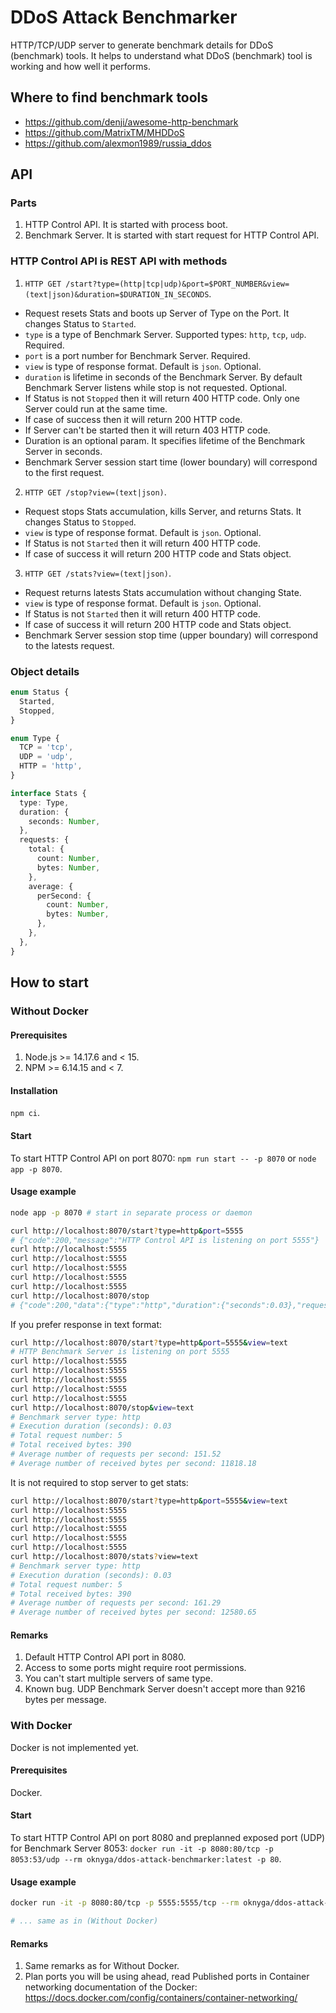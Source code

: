 # DDoS Attack Benchmarker
HTTP/TCP/UDP server to generate benchmark details for DDoS (benchmark) tools.
It helps to understand what DDoS (benchmark) tool is working and how well it performs.

## Where to find benchmark tools
* https://github.com/denji/awesome-http-benchmark
* https://github.com/MatrixTM/MHDDoS
* https://github.com/alexmon1989/russia_ddos

## API

### Parts
1. HTTP Control API. It is started with process boot.
2. Benchmark Server. It is started with start request for HTTP Control API.

### HTTP Control API is REST API with methods
1. `HTTP GET /start?type=(http|tcp|udp)&port=$PORT_NUMBER&view=(text|json)&duration=$DURATION_IN_SECONDS`.
* Request resets Stats and boots up Server of Type on the Port. It changes Status to `Started`.
* `type` is a type of Benchmark Server. Supported types: `http`, `tcp`, `udp`. Required.
* `port` is a port number for Benchmark Server. Required.
* `view` is type of response format. Default is `json`. Optional.
* `duration` is lifetime in seconds of the Benchmark Server. By default Benchmark Server listens while stop is not requested. Optional.
* If Status is not `Stopped` then it will return 400 HTTP code. Only one Server could run at the same time.
* If case of success then it will return 200 HTTP code.
* If Server can't be started then it will return 403 HTTP code.
* Duration is an optional param. It specifies lifetime of the Benchmark Server in seconds.
* Benchmark Server session start time (lower boundary) will correspond to the first request.
2. `HTTP GET /stop?view=(text|json)`.
* Request stops Stats accumulation, kills Server, and returns Stats. It changes Status to `Stopped`.
* `view` is type of response format. Default is `json`. Optional.
* If Status is not `Started` then it will return 400 HTTP code.
* If case of success it will return 200 HTTP code and Stats object.
3. `HTTP GET /stats?view=(text|json)`.
* Request returns latests Stats accumulation without changing State.
* `view` is type of response format. Default is `json`. Optional.
* If Status is not `Started` then it will return 400 HTTP code.
* If case of success it will return 200 HTTP code and Stats object.
* Benchmark Server session stop time (upper boundary) will correspond to the latests request.

### Object details
```typescript
enum Status {
  Started,
  Stopped,
}

enum Type {
  TCP = 'tcp',
  UDP = 'udp',
  HTTP = 'http',
}

interface Stats {
  type: Type,
  duration: {
    seconds: Number,
  },
  requests: {
    total: {
      count: Number,
      bytes: Number,
    },
    average: {
      perSecond: {
        count: Number,
        bytes: Number,
      },
    },
  },
}
```

## How to start

### Without Docker

#### Prerequisites
1. Node.js >= 14.17.6 and < 15.
2. NPM >= 6.14.15 and < 7.

#### Installation
`npm ci`.

#### Start
To start HTTP Control API on port 8070: `npm run start -- -p 8070` or `node app -p 8070`.

#### Usage example
```bash
node app -p 8070 # start in separate process or daemon

curl http://localhost:8070/start?type=http&port=5555
# {"code":200,"message":"HTTP Control API is listening on port 5555"}
curl http://localhost:5555
curl http://localhost:5555
curl http://localhost:5555
curl http://localhost:5555
curl http://localhost:5555
curl http://localhost:8070/stop
# {"code":200,"data":{"type":"http","duration":{"seconds":0.03},"requests":{"average":{"perSecond":{"count":147.05882352941177,"bytes":11470.588235294117}},"total":{"count":5,"bytes":390}}}}
```

If you prefer response in text format:
```bash
curl http://localhost:8070/start?type=http&port=5555&view=text
# HTTP Benchmark Server is listening on port 5555
curl http://localhost:5555
curl http://localhost:5555
curl http://localhost:5555
curl http://localhost:5555
curl http://localhost:5555
curl http://localhost:8070/stop&view=text
# Benchmark server type: http
# Execution duration (seconds): 0.03
# Total request number: 5
# Total received bytes: 390
# Average number of requests per second: 151.52
# Average number of received bytes per second: 11818.18
```

It is not required to stop server to get stats:
```bash
curl http://localhost:8070/start?type=http&port=5555&view=text
curl http://localhost:5555
curl http://localhost:5555
curl http://localhost:5555
curl http://localhost:5555
curl http://localhost:5555
curl http://localhost:8070/stats?view=text
# Benchmark server type: http
# Execution duration (seconds): 0.03
# Total request number: 5
# Total received bytes: 390
# Average number of requests per second: 161.29
# Average number of received bytes per second: 12580.65
```

#### Remarks
1. Default HTTP Control API port in 8080.
2. Access to some ports might require root permissions.
3. You can't start multiple servers of same type.
4. Known bug. UDP Benchmark Server doesn't accept more than 9216 bytes per message.

### With Docker
Docker is not implemented yet.

#### Prerequisites
Docker.

#### Start
To start HTTP Control API on port 8080 and preplanned exposed port (UDP) for Benchmark Server 8053: `docker run -it -p 8080:80/tcp -p 8053:53/udp --rm oknyga/ddos-attack-benchmarker:latest -p 80`.

#### Usage example
```bash
docker run -it -p 8080:80/tcp -p 5555:5555/tcp --rm oknyga/ddos-attack-benchmarker:latest -p 80 # start in separate process or daemon

# ... same as in (Without Docker)
```

#### Remarks
1. Same remarks as for Without Docker.
2. Plan ports you will be using ahead, read Published ports in Container networking documentation of the Docker: https://docs.docker.com/config/containers/container-networking/
